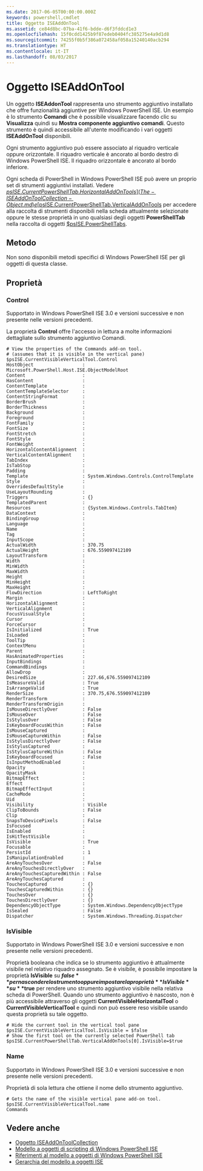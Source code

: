 ```yaml
---
ms.date: 2017-06-05T00:00:00.000Z
keywords: powershell,cmdlet
title: Oggetto ISEAddOnTool
ms.assetid: ce84d8bc-07ba-41f6-bdde-d6f3fddcd1e3
ms.openlocfilehash: 15f0cdd1425b9f87edeb0404fc385275e4a9d1d8
ms.sourcegitcommit: 74255f0b5f386a072458af058a15240140acb294
ms.translationtype: HT
ms.contentlocale: it-IT
ms.lasthandoff: 08/03/2017
---
```

# <a name="the-iseaddontool-object"></a>Oggetto ISEAddOnTool
  Un oggetto **ISEAddonTool** rappresenta uno strumento aggiuntivo installato che offre funzionalità aggiuntive per Windows PowerShell ISE. Un esempio è lo strumento **Comandi** che è possibile visualizzare facendo clic su **Visualizza** quindi su **Mostra componente aggiuntivo comandi**. Questo strumento è quindi accessibile all'utente modificando i vari oggetti **ISEAddOnTool** disponibili.

 Ogni strumento aggiuntivo può essere associato al riquadro verticale oppure orizzontale. Il riquadro verticale è ancorato al bordo destro di Windows PowerShell ISE. Il riquadro orizzontale è ancorato al bordo inferiore.

 Ogni scheda di PowerShell in Windows PowerShell ISE può avere un proprio set di strumenti aggiuntivi installati. Vedere [$psISE.CurrentPowerShellTab.HorizontalAddOnTools](The-ISEAddOnToolCollection-Object.md) e [$psISE.CurrentPowerShellTab.VerticalAddOnTools](The-ISEAddOnToolCollection-Object.md) per accedere alla raccolta di strumenti disponibili nella scheda attualmente selezionate oppure le stesse proprietà in uno qualsiasi degli oggetti **PowerShellTab** nella raccolta di oggetti [$psISE.PowerShellTabs](The-PowerShellTabCollection-Object.md).

## <a name="methods"></a>Metodo
 Non sono disponibili metodi specifici di Windows PowerShell ISE per gli oggetti di questa classe.

## <a name="properties"></a>Proprietà

###  <a name="Control"></a> Control
  Supportato in Windows PowerShell ISE 3.0 e versioni successive e non presente nelle versioni precedenti.

 La proprietà **Control** offre l'accesso in lettura a molte informazioni dettagliate sullo strumento aggiuntivo Comandi.

```
# View the properties of the Commands add-on tool.
# (assumes that it is visible in the vertical pane)
$psISE.CurrentVisibleVerticalTool.Control
HostObject                  : Microsoft.PowerShell.Host.ISE.ObjectModelRoot
Content                     :
HasContent                  :
ContentTemplate             :
ContentTemplateSelector     :
ContentStringFormat         :
BorderBrush                 :
BorderThickness             :
Background                  :
Foreground                  :
FontFamily                  :
FontSize                    :
FontStretch                 :
FontStyle                   :
FontWeight                  :
HorizontalContentAlignment  :
VerticalContentAlignment    :
TabIndex                    :
IsTabStop                   :
Padding                     :
Template                    : System.Windows.Controls.ControlTemplate
Style                       :
OverridesDefaultStyle       :
UseLayoutRounding           :
Triggers                    : {}
TemplatedParent             :
Resources                   : {System.Windows.Controls.TabItem}
DataContext                 :
BindingGroup                :
Language                    :
Name                        :
Tag                         :
InputScope                  :
ActualWidth                 : 370.75
ActualHeight                : 676.559097412109
LayoutTransform             :
Width                       :
MinWidth                    :
MaxWidth                    :
Height                      :
MinHeight                   :
MaxHeight                   :
FlowDirection               : LeftToRight
Margin                      :
HorizontalAlignment         :
VerticalAlignment           :
FocusVisualStyle            :
Cursor                      :
ForceCursor                 :
IsInitialized               : True
IsLoaded                    :
ToolTip                     :
ContextMenu                 :
Parent                      :
HasAnimatedProperties       :
InputBindings               :
CommandBindings             :
AllowDrop                   :
DesiredSize                 : 227.66,676.559097412109
IsMeasureValid              : True
IsArrangeValid              : True
RenderSize                  : 370.75,676.559097412109
RenderTransform             :
RenderTransformOrigin       :
IsMouseDirectlyOver         : False
IsMouseOver                 : False
IsStylusOver                : False
IsKeyboardFocusWithin       : False
IsMouseCaptured             :
IsMouseCaptureWithin        : False
IsStylusDirectlyOver        : False
IsStylusCaptured            :
IsStylusCaptureWithin       : False
IsKeyboardFocused           : False
IsInputMethodEnabled        :
Opacity                     :
OpacityMask                 :
BitmapEffect                :
Effect                      :
BitmapEffectInput           :
CacheMode                   :
Uid                         :
Visibility                  : Visible
ClipToBounds                : False
Clip                        :
SnapsToDevicePixels         : False
IsFocused                   :
IsEnabled                   :
IsHitTestVisible            :
IsVisible                   : True
Focusable                   :
PersistId                   : 1
IsManipulationEnabled       :
AreAnyTouchesOver           : False
AreAnyTouchesDirectlyOver   :
AreAnyTouchesCapturedWithin : False
AreAnyTouchesCaptured       :
TouchesCaptured             : {}
TouchesCapturedWithin       : {}
TouchesOver                 : {}
TouchesDirectlyOver         : {}
DependencyObjectType        : System.Windows.DependencyObjectType
IsSealed                    : False
Dispatcher                  : System.Windows.Threading.Dispatcher

```

###  <a name="IsVisible"></a> IsVisible
  Supportato in Windows PowerShell ISE 3.0 e versioni successive e non presente nelle versioni precedenti.

 Proprietà booleana che indica se lo strumento aggiuntivo è attualmente visibile nel relativo riquadro assegnato. Se è visibile, è possibile impostare la proprietà **IsVisible** su **$false** per nascondere lo strumento oppure impostare la proprietà **IsVisible** su **$true** per rendere uno strumento aggiuntivo visibile nella relativa scheda di PowerShell. Quando uno strumento aggiuntivo è nascosto, non è più accessibile attraverso gli oggetti **CurrentVisibleHorizontalTool** o **CurrentVisibleVerticalTool** e quindi non può essere reso visibile usando questa proprietà su tale oggetto.

```
# Hide the current tool in the vertical tool pane
$psISE.CurrentVisibleVerticalTool.IsVisible = $false
# Show the first tool on the currently selected PowerShell tab
$psISE.CurrentPowerShellTab.VerticalAddOnTools[0].IsVisible=$true

```

###  <a name="name"></a> Name
  Supportato in Windows PowerShell ISE 3.0 e versioni successive e non presente nelle versioni precedenti.

 Proprietà di sola lettura che ottiene il nome dello strumento aggiuntivo.

```
# Gets the name of the visible vertical pane add-on tool.
$psISE.CurrentVisibleVerticalTool.name
Commands

```

## <a name="see-also"></a>Vedere anche
- [Oggetto ISEAddOnToolCollection](The-ISEAddOnToolCollection-Object.md)
- [Modello a oggetti di scripting di Windows PowerShell ISE](The-Windows-PowerShell-ISE-Scripting-Object-Model.md)
- [Riferimenti al modello a oggetti di Windows PowerShell ISE](Windows-PowerShell-ISE-Object-Model-Reference.md)
- [Gerarchia del modello a oggetti ISE](The-ISE-Object-Model-Hierarchy.md)

